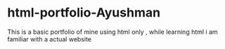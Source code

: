 # html-portfolio-Ayushman
This is a basic portfolio of mine using html only , while learning html i am familiar with a actual website

